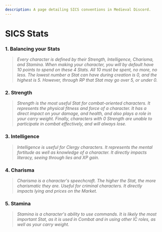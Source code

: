 ```yaml
---
description: A page detailing SICS conventions in Medieval Discord.
---
```


# SICS Stats

### 1. Balancing your Stats

> _Every character is defined by their Strength, Intelligence, Charisma, and Stamina. When making your character, you will by default have 10 points to spend on these 4 Stats. All 10 must be spent, no more, no less. The lowest number a Stat can have during creation is 0, and the highest is 5. However, through RP that Stat may go over 5, or under 0._

### 2. Strength

> _Strength is the most useful Stat for combat-oriented characters. It represents the physical fitness and force of a character. It has a direct impact on your damage, and health, and also plays a role in your carry weight. Finally, characters with 0 Strength are unable to participate in combat effectively, and will always lose._

### 3. Intelligence

> _Intelligence is useful for Clergy characters. It represents the mental fortitude as well as knowledge of a character. It directly impacts literacy, seeing through lies and XP gain._

### 4. Charisma

> _Charisma is a character's speechcraft. The higher the Stat, the more charismatic they are. Useful for criminal characters. It directly impacts lying and prices on the Market._

### 5. Stamina

> _Stamina is a character's ability to use commands. It is likely the most important Stat, as it is used in Combat and in using other IC roles, as well as your carry weight._

